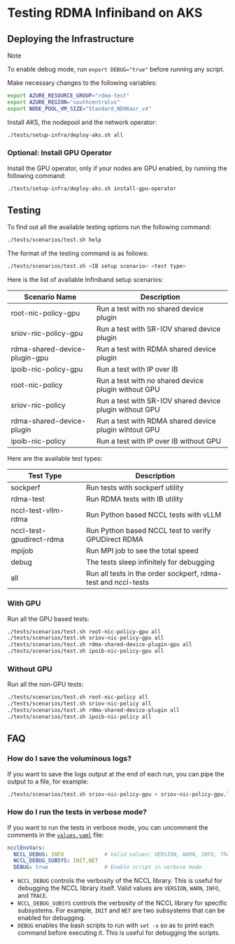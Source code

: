 # Testing RDMA Infiniband on AKS

## Deploying the Infrastructure

> [!NOTE]
> To enable debug mode, run `export DEBUG="true"` before running any script.

Make necessary changes to the following variables:

```bash
export AZURE_RESOURCE_GROUP="rdma-test"
export AZURE_REGION="southcentralus"
export NODE_POOL_VM_SIZE="Standard_ND96asr_v4"
```

Install AKS, the nodepool and the network operator:

```bash
./tests/setup-infra/deploy-aks.sh all
```

### Optional: Install GPU Operator

Install the GPU operator, only if your nodes are GPU enabled, by running the following command:

```bash
./tests/setup-infra/deploy-aks.sh install-gpu-operator
```

## Testing

To find out all the available testing options run the following command:

```bash
./tests/scenarios/test.sh help
```

The format of the testing command is as follows:

```bash
./tests/scenarios/test.sh <IB setup scenario> <test type>
```

Here is the list of available Infiniband setup scenarios:

| Scenario Name                 | Description                                             |
|-------------------------------|---------------------------------------------------------|
| root-nic-policy-gpu           | Run a test with no shared device plugin                 |
| sriov-nic-policy-gpu          | Run a test with SR-IOV shared device plugin             |
| rdma-shared-device-plugin-gpu | Run a test with RDMA shared device plugin               |
| ipoib-nic-policy-gpu          | Run a test with IP over IB                              |
| root-nic-policy               | Run a test with no shared device plugin without GPU     |
| sriov-nic-policy              | Run a test with SR-IOV shared device plugin without GPU |
| rdma-shared-device-plugin     | Run a test with RDMA shared device plugin wihtout GPU   |
| ipoib-nic-policy              | Run a test with IP over IB without GPU                  |

Here are the available test types:

| Test Type                | Description                                                   |
|--------------------------|---------------------------------------------------------------|
| sockperf                 | Run tests with sockperf utility                               |
| rdma-test                | Run RDMA tests with IB utility                                |
| nccl-test-vllm-rdma      | Run Python based NCCL tests with vLLM                         |
| nccl-test-gpudirect-rdma | Run Python based NCCL test to verify GPUDirect RDMA           |
| mpijob                   | Run MPI job to see the total speed                            |
| debug                    | The tests sleep infinitely for debugging                      |
| all                      | Run all tests in the order sockperf, rdma-test and nccl-tests |

### With GPU

Run all the GPU based tests:

```bash
./tests/scenarios/test.sh root-nic-policy-gpu all
./tests/scenarios/test.sh sriov-nic-policy-gpu all
./tests/scenarios/test.sh rdma-shared-device-plugin-gpu all
./tests/scenarios/test.sh ipoib-nic-policy-gpu all
```

### Without GPU

Run all the non-GPU tests:

```bash
./tests/scenarios/test.sh root-nic-policy all
./tests/scenarios/test.sh sriov-nic-policy all
./tests/scenarios/test.sh rdma-shared-device-plugin all
./tests/scenarios/test.sh ipoib-nic-policy all
```

## FAQ

### How do I save the voluminous logs?

If you want to save the logs output at the end of each run, you can pipe the output to a file, for example:

```bash
./tests/scenarios/test.sh sriov-nic-policy-gpu > sriov-nic-policy-gpu.log 2>&1
```

### How do I run the tests in verbose mode?

If you want to run the tests in verbose mode, you can uncomment the comments in the [`values.yaml`](scenarios/k8s/values.yaml) file:

```yaml
ncclEnvVars:
  NCCL_DEBUG: INFO             # Valid values: VERSION, WARN, INFO, TRACE
  NCCL_DEBUG_SUBSYS: INIT,NET
  DEBUG: true                  # Enable script in verbose mode.

```

- `NCCL_DEBUG` controls the verbosity of the NCCL library. This is useful for debugging the NCCL library itself. Valid values are `VERSION`, `WARN`, `INFO`, and `TRACE`.
- `NCCL_DEBUG_SUBSYS` controls the verbosity of the NCCL library for specific subsystems. For example, `INIT` and `NET` are two subsystems that can be enabled for debugging.
- `DEBUG` enables the bash scripts to run with `set -x` so as to print each command before executing it. This is useful for debugging the scripts.
